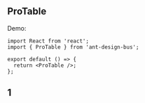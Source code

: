 ## ProTable

Demo:

```tsx
import React from 'react';
import { ProTable } from 'ant-design-bus';

export default () => {
  return <ProTable />;
};
```

## 1
